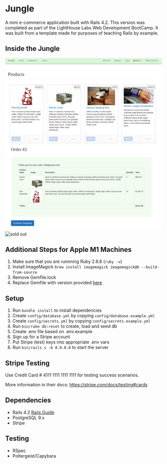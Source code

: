# Jungle

A mini e-commerce application built with Rails 4.2. This version was completed as part of the LightHouse Labs Web Development BootCamp. It was built from a template made for purposes of teaching Rails by example.

## Inside the Jungle
![home screen](https://github.com/C-Swain/Jungle/blob/master/screenshots/home.png?raw=true)
![order](https://github.com/C-Swain/Jungle/blob/master/screenshots/Order.png?raw=true)
![sold out](https://user-images.githubusercontent.com/88508941/142292416-b80c586e-d864-430e-90a2-8f3fce2a43d0.png)




## Additional Steps for Apple M1 Machines

1. Make sure that you are runnning Ruby 2.6.6 (`ruby -v`)
1. Install ImageMagick `brew install imagemagick imagemagick@6 --build-from-source`
2. Remove Gemfile.lock
3. Replace Gemfile with version provided [here](https://gist.githubusercontent.com/FrancisBourgouin/831795ae12c4704687a0c2496d91a727/raw/ce8e2104f725f43e56650d404169c7b11c33a5c5/Gemfile)

## Setup

1. Run `bundle install` to install dependencies
2. Create `config/database.yml` by copying `config/database.example.yml`
3. Create `config/secrets.yml` by copying `config/secrets.example.yml`
4. Run `bin/rake db:reset` to create, load and seed db
5. Create .env file based on .env.example
6. Sign up for a Stripe account
7. Put Stripe (test) keys into appropriate .env vars
8. Run `bin/rails s -b 0.0.0.0` to start the server

## Stripe Testing

Use Credit Card # 4111 1111 1111 1111 for testing success scenarios.

More information in their docs: <https://stripe.com/docs/testing#cards>

## Dependencies

* Rails 4.2 [Rails Guide](http://guides.rubyonrails.org/v4.2/)
* PostgreSQL 9.x
* Stripe

## Testing 
* RSpec
* Poltergeist/Capybara
